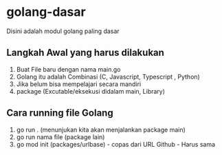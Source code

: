 # golang-dasar

Disini adalah modul golang paling dasar

## Langkah Awal yang harus dilakukan

1. Buat File baru dengan nama main.go
2. Golang itu adalah Combinasi (C, Javascript, Typescript , Python)
3. Jika belum bisa mempelajari secara mandiri
4. package (Excutable/eksekusi didalam main, Library)

## Cara running file Golang

1. go run . (menunjukan kita akan menjalankan package main)
2. go run nama file (package lain)
3. go mod init (packages/urlbase) - copas dari URL Github - Harus sama
